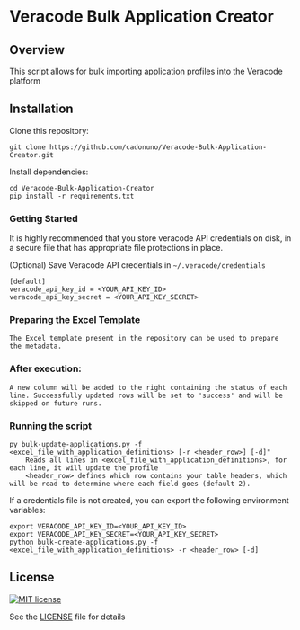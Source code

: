 # Veracode Bulk Application Creator

## Overview

This script allows for bulk importing application profiles into the Veracode platform

## Installation

Clone this repository:

    git clone https://github.com/cadonuno/Veracode-Bulk-Application-Creator.git

Install dependencies:

    cd Veracode-Bulk-Application-Creator
    pip install -r requirements.txt

### Getting Started

It is highly recommended that you store veracode API credentials on disk, in a secure file that has 
appropriate file protections in place.

(Optional) Save Veracode API credentials in `~/.veracode/credentials`

    [default]
    veracode_api_key_id = <YOUR_API_KEY_ID>
    veracode_api_key_secret = <YOUR_API_KEY_SECRET>

### Preparing the Excel Template
    The Excel template present in the repository can be used to prepare the metadata.

### After execution:
    A new column will be added to the right containing the status of each line. Successfully updated rows will be set to 'success' and will be skipped on future runs.
    
### Running the script
    py bulk-update-applications.py -f <excel_file_with_application_definitions> [-r <header_row>] [-d]"
        Reads all lines in <excel_file_with_application_definitions>, for each line, it will update the profile
        <header_row> defines which row contains your table headers, which will be read to determine where each field goes (default 2).

If a credentials file is not created, you can export the following environment variables:

    export VERACODE_API_KEY_ID=<YOUR_API_KEY_ID>
    export VERACODE_API_KEY_SECRET=<YOUR_API_KEY_SECRET>
    python bulk-create-applications.py -f <excel_file_with_application_definitions> -r <header_row> [-d]

## License

[![MIT license](https://img.shields.io/badge/License-MIT-blue.svg)](LICENSE)

See the [LICENSE](LICENSE) file for details
